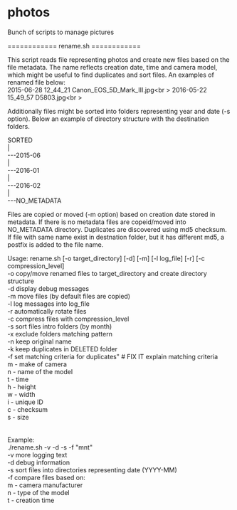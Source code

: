 # photos
Bunch of scripts to manage pictures

============ rename.sh ============

This script reads file representing photos and create new files based on the file metadata.
The name reflects creation date, time and camera model, which might be useful to find duplicates and sort files.
An examples of renamed file below:<br />
2015-06-28 12_44_21 Canon_EOS_5D_Mark_III.jpg<br \>
2016-05-22 15_49_57 D5803.jpg<br \>

Additionally files might be sorted into folders representing year and date (-s option).
Below an example of directory structure with the destination folders.

SORTED<br />
|<br />
---2015-06<br />
|<br />
---2016-01<br />
|<br />
---2016-02<br />
|<br />
---NO_METADATA<br />

Files are copied or moved (-m option) based on creation date stored in metadata. If there is no metadata files are copeid/moved into NO_METADATA directory.
Duplicates are discovered using md5 checksum. If file with same name exist in destnation folder, but it has different md5, a postfix is added to the file name.

Usage: rename.sh [-o target_directory] [-d] [-m] [-l log_file] [-r] [-c compression_level]<br />
   -o   copy/move renamed files to target_directory and create directory structure<br />
   -d   display debug messages<br />
   -m   move files (by default files are copied)<br />
   -l   log messages into log_file<br />
   -r   automatically rotate files<br />
   -c   compress files with compression_level<br />
   -s   sort files intro folders (by month)<br />
   -x   exclude folders matching pattern<br />
   -n   keep original name<br />
   -k   keep duplicates in DELETED folder<br />
   -f   set matching criteria for duplicates" # FIX IT explain matching criteria<br />
       m - make of camera<br />
       n - name of the model<br />
       t - time<br />
       h - height<br />
       w - width<br />
       i - unique ID<br />
       c - checksum<br />
       s - size<br />
<br />   
   Example:<br />
   ./rename.sh -v -d -s -f \"mnt\"<br />
      -v more logging text<br />
      -d debug information<br />
      -s sort files into directories representing date (YYYY-MM)<br />
      -f compare files based on:<br />
         m - camera manufacturer<br />
         n - type of the model<br />
         t - creation time<br />